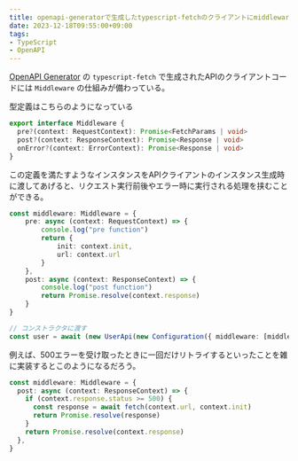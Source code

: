 ```yaml
---
title: openapi-generatorで生成したtypescript-fetchのクライアントにmiddlewareを設定する
date: 2023-12-18T09:55:00+09:00
tags:
- TypeScript
- OpenAPI
---
```


[OpenAPI Generator](note/OpenAPI%20Generator.md) の `typescript-fetch` で生成されたAPIのクライアントコードには `Middleware` の仕組みが備わっている。

型定義はこちらのようになっている

````typescript
export interface Middleware {
  pre?(context: RequestContext): Promise<FetchParams | void>
  post?(context: ResponseContext): Promise<Response | void>
  onError?(context: ErrorContext): Promise<Response | void>
}
````

この定義を満たすようなインスタンスをAPIクライアントのインスタンス生成時に渡してあげると、リクエスト実行前後やエラー時に実行される処理を挟むことができる。

````typescript
const middleware: Middleware = {
    pre: async (context: RequestContext) => {
        console.log("pre function")
        return {
            init: context.init,
            url: context.url
        }
    },
    post: async (context: ResponseContext) => {
        console.log("post function")
        return Promise.resolve(context.response)
    }
}

// コンストラクタに渡す
const user = await (new UserApi(new Configuration({ middleware: [middleware] })).getUser())
````

例えば、500エラーを受け取ったときに一回だけリトライするといったことを雑に実装するとこのようになるだろう。

````typescript
const middleware: Middleware = {
  post: async (context: ResponseContext) => {
    if (context.response.status >= 500) {
      const response = await fetch(context.url, context.init)
      return Promise.resolve(response)
    }
    return Promise.resolve(context.response)
  },
}
````

